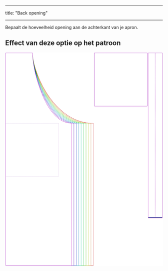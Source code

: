- - -
title: "Back opening"
- - -

Bepaalt de hoeveelheid opening aan de achterkant van je apron.

## Effect van deze optie op het patroon

![Deze afbeelding toont het effect van deze optie door meerdere varianten die een andere waarde hebben voor deze optie te vervangen](albert_backopening_sample.svg "Effect van deze optie op het patroon")
